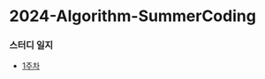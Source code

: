# 2024-Algorithm-SummerCoding


### 스터디 일지
- [1주차](https://github.com/LandvibeDev/2024-Algorithm-SummerCoding/blob/main/%EC%9D%BC%EC%A7%80/1%EC%A3%BC%EC%B0%A8.md)
